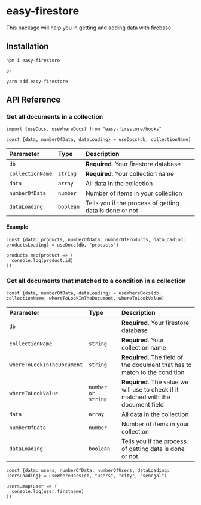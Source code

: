 # easy-firestore
This package will help you in getting and adding data with firebase

## Installation
```
npm i easy-firestore

or 

yarn add easy-firestore
```

## API Reference

### Get all documents in a collection

```
import {useDocs, useWhereDocs} from "easy-firestore/hooks"

const {data, numberOfData, dataLoading} = useDocs(db, collectionName)
```

| Parameter | Type     | Description                |
| :-------- | :------- | :------------------------- |
| `db`      | | **Required**. Your firestore database |
| `collectionName`| `string`| **Required**. Your collection name|
| `data`| `array` | All data in the collection|
| `numberOfData`| `number`| Number of items in your collection|
| `dataLoading`| `boolean`| Tells you if the process of getting data is done or not|


#### Example

```
const {data: products, numberOfData: numberOfProducts, dataLoading: productsLoading} = useDocs(db, "products")

products.map(product => (
  console.log(product.id)
))
```
### Get all documents that matched to a condition in a collection

```
const {data, numberOfData, dataLoading} = useWhereDocs(db, collectionName, whereToLookInTheDocument, whereToLookValue)
```
| Parameter | Type     | Description                |
| :-------- | :------- | :------------------------- |
| `db`      | | **Required**. Your firestore database |
| `collectionName`| `string`| **Required**. Your collection name|
| `whereToLookInTheDocument`| `string`| **Required**. The field of the document that has to match to the condition|
| `whereToLookValue`| `number or string`| **Required**. The value we will use to check if it matched with the document field|
| `data`| `array` | All data in the collection|
| `numberOfData`| `number`| Number of items in your collection|
| `dataLoading`| `boolean`| Tells you if the process of getting data is done or not|


```
const {data: users, numberOfData: numberOfUsers, dataLoading: usersLoading} = useWhereDocs(db, "users", "city", "senegal")

users.map(user => (
  console.log(user.firstname)
))
